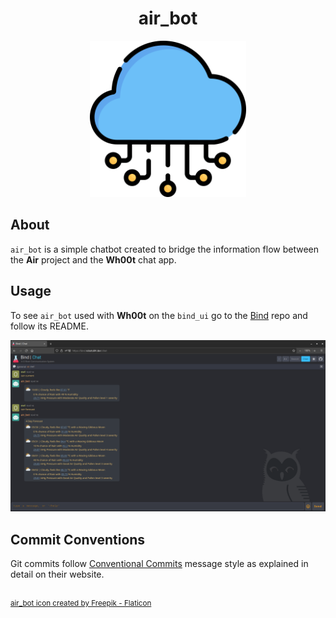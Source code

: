 <h1 align="center">air_bot</h1>

<div align="center">
	<img src="assets/air_bot.png" width="250" title="air logo">
</div>

## About
`air_bot` is a simple chatbot created to bridge the information flow between the **Air** project and the **Wh00t** chat app.

## Usage
To see `air_bot` used with **Wh00t** on the `bind_ui` go to the [Bind](https://github.com/roboto84/bind) repo and follow its README.

<div align="center">
	<img src="assets/air_bot_1.png" title="air_bot on wh00t">
</div>

## Commit Conventions
Git commits follow [Conventional Commits](https://www.conventionalcommits.org) message style as explained in detail on their website.

<br/>
<sup>
    <a href="https://www.flaticon.com/free-icons/cloud-computing" title="cloud-computing icon">
        air_bot icon created by Freepik - Flaticon
    </a>
</sup>
